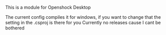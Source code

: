 This is a module for Openshock Desktop

The current config compiles it for windows, if you want to change that the <TargetFramework> setting in the .csproj is there for you
Currently no releases cause I cant be bothered
